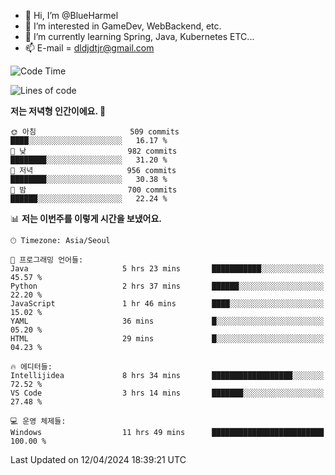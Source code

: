 - 👋 Hi, I’m @BlueHarmel
- 👀 I’m interested in GameDev, WebBackend, etc.
- 🌱 I’m currently learning Spring, Java, Kubernetes ETC...
- 📫 E-mail = dldjdtjr@gmail.com
  <!--START_SECTION:waka-->
![Code Time](http://img.shields.io/badge/Code%20Time-559%20hrs%2013%20mins-blue)

![Lines of code](https://img.shields.io/badge/%EC%A0%80%EB%8A%94%20%EC%97%AC%ED%83%9C%EA%B9%8C%EC%A7%80%20-44.9%20million%20%EC%A4%84%EC%9D%98%20%EC%BD%94%EB%93%9C%EB%A5%BC%20%EC%9E%91%EC%84%B1%ED%96%88%EC%96%B4%EC%9A%94.-blue)

**저는 저녁형 인간이에요. 🦉** 

```text
🌞 아침                     509 commits         ████░░░░░░░░░░░░░░░░░░░░░   16.17 % 
🌆 낮　                     982 commits         ████████░░░░░░░░░░░░░░░░░   31.20 % 
🌃 저녁                     956 commits         ████████░░░░░░░░░░░░░░░░░   30.38 % 
🌙 밤　                     700 commits         ██████░░░░░░░░░░░░░░░░░░░   22.24 % 
```


📊 **저는 이번주를 이렇게 시간을 보냈어요.** 

```text
🕑︎ Timezone: Asia/Seoul

💬 프로그래밍 언어들: 
Java                     5 hrs 23 mins       ███████████░░░░░░░░░░░░░░   45.57 % 
Python                   2 hrs 37 mins       ██████░░░░░░░░░░░░░░░░░░░   22.20 % 
JavaScript               1 hr 46 mins        ████░░░░░░░░░░░░░░░░░░░░░   15.02 % 
YAML                     36 mins             █░░░░░░░░░░░░░░░░░░░░░░░░   05.20 % 
HTML                     29 mins             █░░░░░░░░░░░░░░░░░░░░░░░░   04.23 % 

🔥 에디터들: 
Intellijidea             8 hrs 34 mins       ██████████████████░░░░░░░   72.52 % 
VS Code                  3 hrs 14 mins       ███████░░░░░░░░░░░░░░░░░░   27.48 % 

💻 운영 체제들: 
Windows                  11 hrs 49 mins      █████████████████████████   100.00 % 
```


 Last Updated on 12/04/2024 18:39:21 UTC
<!--END_SECTION:waka-->
<!---
BlueHarmel/BlueHarmel is a ✨ special ✨ repository because its `README.md` (this file) appears on your GitHub profile.
You can click the Preview link to take a look at your changes.
--->

